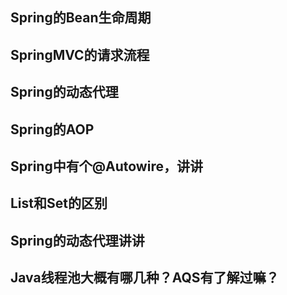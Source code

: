 ## Spring的Bean生命周期
## SpringMVC的请求流程
## Spring的动态代理

## Spring的AOP

## Spring中有个@Autowire，讲讲

## List和Set的区别

## Spring的动态代理讲讲

## Java线程池大概有哪几种？AQS有了解过嘛？